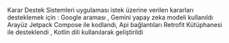 Karar Destek Sistemleri uygulaması istek üzerine verilen kararları desteklemek için : Google araması , Gemini yapay zeka modeli kullanıldı 
Arayüz Jetpack Compose ile kodlandı, Api bağlantıları Retrofit Kütüphanesi ile desteklendi , Kotlin dili kullanılarak geliştirildi
